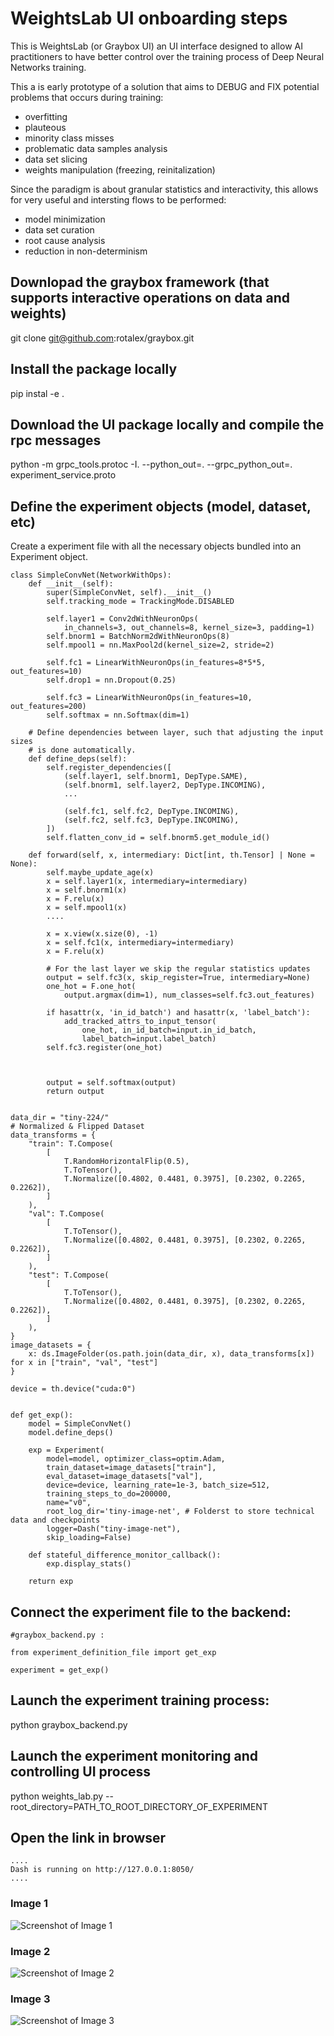 # WeightsLab UI onboarding steps
This is WeightsLab (or Graybox UI) an UI interface designed to allow AI
practitioners to have better control over the training process of
Deep Neural Networks training.

This a is early prototype of a solution that aims to DEBUG and FIX potential
problems that occurs during training:
* overfitting
* plauteous
* minority class misses
* problematic data samples analysis
* data set slicing
* weights manipulation (freezing, reinitalization)

Since the paradigm is about granular statistics and interactivity, this allows
for very useful and intersting flows to be performed:
* model minimization
* data set curation
* root cause analysis
* reduction in non-determinism



## Downlopad the graybox framework (that supports interactive operations on data and weights)
git clone git@github.com:rotalex/graybox.git
## Install the package locally
pip instal -e .

## Download the UI package locally and compile the rpc messages
python -m grpc_tools.protoc -I. --python_out=. --grpc_python_out=. experiment_service.proto


## Define the experiment objects (model, dataset, etc)

Create a experiment file with all the necessary objects bundled into an 
Experiment object.

```
class SimpleConvNet(NetworkWithOps):
    def __init__(self):
        super(SimpleConvNet, self).__init__()
        self.tracking_mode = TrackingMode.DISABLED

        self.layer1 = Conv2dWithNeuronOps(
            in_channels=3, out_channels=8, kernel_size=3, padding=1)
        self.bnorm1 = BatchNorm2dWithNeuronOps(8)
        self.mpool1 = nn.MaxPool2d(kernel_size=2, stride=2)

        self.fc1 = LinearWithNeuronOps(in_features=8*5*5, out_features=10)
        self.drop1 = nn.Dropout(0.25)

        self.fc3 = LinearWithNeuronOps(in_features=10, out_features=200)
        self.softmax = nn.Softmax(dim=1)

    # Define dependencies between layer, such that adjusting the input sizes
    # is done automatically.
    def define_deps(self):
        self.register_dependencies([
            (self.layer1, self.bnorm1, DepType.SAME),
            (self.bnorm1, self.layer2, DepType.INCOMING),
            ...

            (self.fc1, self.fc2, DepType.INCOMING),
            (self.fc2, self.fc3, DepType.INCOMING),
        ])
        self.flatten_conv_id = self.bnorm5.get_module_id()

    def forward(self, x, intermediary: Dict[int, th.Tensor] | None = None):
        self.maybe_update_age(x)
        x = self.layer1(x, intermediary=intermediary)
        x = self.bnorm1(x)
        x = F.relu(x)
        x = self.mpool1(x)
        ....

        x = x.view(x.size(0), -1)
        x = self.fc1(x, intermediary=intermediary)
        x = F.relu(x)

        # For the last layer we skip the regular statistics updates
        output = self.fc3(x, skip_register=True, intermediary=None)
        one_hot = F.one_hot(
            output.argmax(dim=1), num_classes=self.fc3.out_features)

        if hasattr(x, 'in_id_batch') and hasattr(x, 'label_batch'):
            add_tracked_attrs_to_input_tensor(
                one_hot, in_id_batch=input.in_id_batch,
                label_batch=input.label_batch)
        self.fc3.register(one_hot)



        output = self.softmax(output)
        return output


data_dir = "tiny-224/"
# Normalized & Flipped Dataset
data_transforms = {
    "train": T.Compose(
        [
            T.RandomHorizontalFlip(0.5),
            T.ToTensor(),
            T.Normalize([0.4802, 0.4481, 0.3975], [0.2302, 0.2265, 0.2262]),
        ]
    ),
    "val": T.Compose(
        [
            T.ToTensor(),
            T.Normalize([0.4802, 0.4481, 0.3975], [0.2302, 0.2265, 0.2262]),
        ]
    ),
    "test": T.Compose(
        [
            T.ToTensor(),
            T.Normalize([0.4802, 0.4481, 0.3975], [0.2302, 0.2265, 0.2262]),
        ]
    ),
}
image_datasets = {
    x: ds.ImageFolder(os.path.join(data_dir, x), data_transforms[x]) for x in ["train", "val", "test"]
}

device = th.device("cuda:0")


def get_exp():
    model = SimpleConvNet()
    model.define_deps()

    exp = Experiment(
        model=model, optimizer_class=optim.Adam,
        train_dataset=image_datasets["train"],
        eval_dataset=image_datasets["val"],
        device=device, learning_rate=1e-3, batch_size=512,
        training_steps_to_do=200000,
        name="v0",
        root_log_dir='tiny-image-net', # Folderst to store technical data and checkpoints
        logger=Dash("tiny-image-net"),
        skip_loading=False)

    def stateful_difference_monitor_callback():
        exp.display_stats()

    return exp

```


## Connect the experiment file to the backend:
```
#graybox_backend.py :

from experiment_definition_file import get_exp

experiment = get_exp()

```


## Launch the experiment training process:
python graybox_backend.py


## Launch the experiment monitoring and controlling UI process
python weights_lab.py --root_directory=PATH_TO_ROOT_DIRECTORY_OF_EXPERIMENT

## Open the link in browser
```
....
Dash is running on http://127.0.0.1:8050/
....
```

### Image 1
![Screenshot of Image 1](screen-shots/hyper_and_plots.png)

### Image 2
![Screenshot of Image 2](screen-shots/plots_and_weights.png)

### Image 3
![Screenshot of Image 3](screen-shots/data_manipulation.png)
